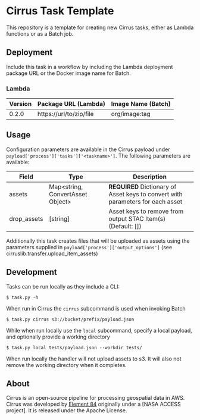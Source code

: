 # Cirrus Task Template

This repository is a template for creating new Cirrus tasks, either as Lambda functions or as a Batch job.

## Deployment

Include this task in a workflow by including the Lambda deployment package URL or the Docker image name for Batch.

### Lambda

| Version     | Package URL (Lambda)     | Image Name (Batch) |
| ----------- | ------------------------ | ------------------ |
| 0.2.0       | https://url/to/zip/file  | org/image:tag      |

## Usage

Configuration parameters are available in the Cirrus payload under `payload['process']['tasks']['<taskname>']`. The following parameters are available:

| Field       | Type     | Description |
| ----------- | -------- | ----------- |
| assets      | Map<string, ConvertAsset Object> | **REQUIRED** Dictionary of Asset keys to convert with parameters for each asset |
| drop_assets | [string] | Asset keys to remove from output STAC Item(s) (Default: [])  |

Additionally this task creates files that will be uploaded as assets using the parameters supplied in `payload['process']['output_options']` (see cirruslib.transfer.upload_item_assets)

## Development

Tasks can be run locally as they include a CLI:

```
$ task.py -h
```

When run in Cirrus the `cirrus` subcommand is used when invoking Batch

```
$ task.py cirrus s3://bucket/prefix/payload.json
```

While when run locally use the `local` subcommand, specify a local payload, and optionally provide a working directory

```
$ task.py local tests/payload.json --workdir tests/
```

When run locally the handler will not upload assets to s3. It will also not remove the working directory when it completes.


## About

Cirrus is an open-source pipeline for processing geospatial data in AWS. Cirrus was developed by [Element 84](https://element84.com/) originally under a [NASA ACCESS project]. It is released under the Apache License.
